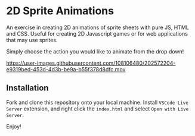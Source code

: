 # 2D Sprite Animations
An exercise in creating 2D animations of sprite sheets with pure JS, HTML and CSS. 
Useful for creating 2D Javascript games or for web applications that may use sprites. 

Simply choose the action you would like to animate from the drop down!



https://user-images.githubusercontent.com/108106480/202572204-e9319bed-453d-4d3b-be9a-b55f378d8dfc.mov



## Installation
Fork and clone this repository onto your local machine. Install `VSCode Live Server` extension, and right click the `index.html` and select `Open with Live Server`.

Enjoy!
